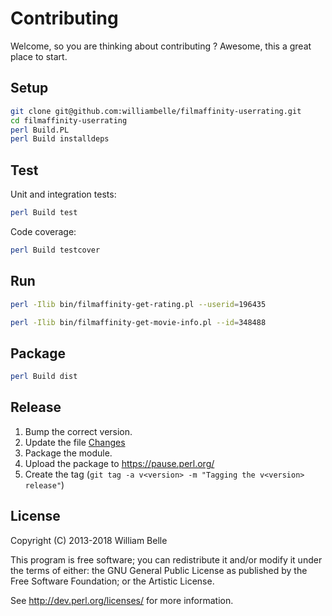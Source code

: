 Contributing
============

Welcome, so you are thinking about contributing ?
Awesome, this a great place to start.

Setup
-----

```bash
git clone git@github.com:williambelle/filmaffinity-userrating.git
cd filmaffinity-userrating
perl Build.PL
perl Build installdeps
```

Test
----

Unit and integration tests:

```bash
perl Build test
```

Code coverage:

```bash
perl Build testcover
```

Run
---

```bash
perl -Ilib bin/filmaffinity-get-rating.pl --userid=196435

perl -Ilib bin/filmaffinity-get-movie-info.pl --id=348488
```

Package
-------

```bash
perl Build dist
```

Release
-------

  1. Bump the correct version.
  2. Update the file [Changes](Changes)
  3. Package the module.
  4. Upload the package to https://pause.perl.org/
  5. Create the tag (`git tag -a v<version> -m "Tagging the v<version> release"`) 

License
-------

Copyright (C) 2013-2018 William Belle

This program is free software; you can redistribute it and/or modify it
under the terms of either: the GNU General Public License as published
by the Free Software Foundation; or the Artistic License.

See http://dev.perl.org/licenses/ for more information.